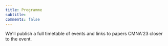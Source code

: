 ```yaml
---
title: Programme 
subtitle: 
comments: false
---
```


We'll publish a full timetable of events and links to papers CMNA'23 closer to the event.

<!--
* Register to attend for free on the day via [Eventbrite](https://www.eventbrite.com/e/cmna-xxi-the-21st-workshop-on-computational-models-of-natural-argument-tickets-160894310213).
* CMNA 21 will use Zoom for meeting participants. We'll distribute links to registered delegates prior to the meeting.
* [CMNA 2023 Proceedings CEUR-3614](http://ceur-ws.org/Vol-3614/) are now available published through CEUR Workshop Proceedings.
-->


<!--
* Note that all times are in British Summer Time (GMT +1). You can use [this link](https://www.timeanddate.com/worldclock/fixedtime.html?msg=CMNA+2021&iso=20210902T15&p1=136&ah=2&am=30) to double check the time in your own timezone for the sessions.
* The closing seminar is part of the Ethics of Argumentation seminar series. We'll post a link to join that event to the eventbrite registered participants information in due time.
-->


<!--# Session #1 (Thursday September 2nd, 15:00-17:30 BST)-->
<!--
|  Authors | Title  | Time  |
|----------|---|---|
| Workshop Organisers | **INTRODUCTORY REMARKS** | 15:00-15:10 GMT |
| Nancy Green | [RST and Practical Reasoning](/cmna23/assets/papers/paper1.pdf) | 15:10-15:40  | 
| Giulia D'agostino | [Let's explain what we argue for. The argumentative function of explanations in Earnings Conference Calls](/cmna23/assets/papers/paper2.pdf) | 15:40-16:00 |
| Loris Isabettini | [The Interplay of Kisceral Argumentation, AudioSonic Resonance, Secular Mysticism, and Natural Argumentation in Computational Models](/cmna23/assets/papers/abstract1.pdf) | 16:00-16:15 |
| ALL | **BREAK/COFFEE/CHAT** | 16:15-16:30 | 
| Trevor Bench-Capon | [The Role of Intermediate Factors in Explaining Precedential Constraint](/cmna23/assets/papers/paper3.pdf) | 16:30-17:00 |
| Daniel Konstantynowicz, Francis Wojciechowski and Procheta Sen | [Finding Important Arguments from a Legal Case](/cmna23/assets/papers/paper4.pdf) | 17:00-17:20 |
| Nancy Green | [Deontological Argumentation Schemes](/cmna23/assets/papers/paper5.pdf) | 17:20-17:40 |
| ALL | **BREAK/COFFEE/CHAT** | 17:40-17:45 | 
| Simon Wells & Mark Snaith | [On The Role of Dialogue Models in the Age of Large Language Models](/cmna23/assets/papers/abstract2.pdf) | 17:45-18:00 |
| PLENARY | **"LLMs, ML, & AI in Argumentation "** | 18:00-18:25 |
| Workshop Organisers | **CLOSING REMARKS** | 18:50-17:00 |
-->

<!--Long & short papers have been published as archival proceedings on the [CEUR Workshop Proceedings website](http://ceur-ws.org/) in [volume #3205](http://ceur-ws.org/Vol-3205/).
-->
<!--
# Invited Speaker (13:45-14:30 CET)

**Title:** The Dynamics of Knowledge: Argumentation and Belief Revision

**Speaker:** Guillermo R. Simari, Universidad Nacional del Sur

**Abstract:** The exploration of the relationships between belief revision and computational argumentation has led to significant contributions for both areas; several techniques employed in belief revision are being studied to formalize the dynamics of argumentation frameworks and the capabilities of the argumentation-based defeasible reasoning are being used to define belief change operators. By briefly considering the fundamental ideas of both areas it is possible to examine some of the mutually beneficial cross-application in different proposals that model reasoning mechanisms that combine contributions from the two domains.
-->


<!--
# Session #2 (Friday September 3rd 15:00-17:30 BST)


|  Authors | Title  | Time  |
|----------|---|---|
| | **Introductory Remarks** | 15:00-15:15 |
| Elena Musi, Rudi Palmieri, Chiara Mercuri, Alessandro Giudici, Neil Maiden, Charlotte Hardman and Rita Borgo  | [What makes you fupy (‘food’ + ‘happy’)? Leveraging strategic maneuvering to build food coaching apps](http://ceur-ws.org/Vol-2937/paper4.pdf) | 15:15-15:45 | 
| Lars Malmqvist, Tommy Yuan and Peter Nightingale.  | [Improving Misinformation Detection in Tweets with Abstract Argumentation](http://ceur-ws.org/Vol-2937/paper5.pdf) | 15:45-16:15 | 
| | **BREAK/COFFEE/CHAT** | 16:15-16:30 |
| Jack Mumford, Katie Atkinson and Trevor Bench-Capon | [Machine Learning and Legal Argument](http://ceur-ws.org/Vol-2937/paper6.pdf) | 16:30-17:00 |
| Nancy Green and Joshua Crotts | [A First Experiment Using ILP for Argument Mining](http://ceur-ws.org/Vol-2937/paper7.pdf) | 17:00-17:30 |
| | **Closing Remarks** | 17:30-17:35 |
| | **INFORMAL CHAT** | 17:35-18:00 |

# Closing Seminar (18:00-19:00 BST)

This year we've coordinated with the [interdisciplinary monthly online speaker series on the ethics of argumentation](https://argumentethics2021.wixsite.com/argumentationethics) for the closing seminar. We'll share the link to that seminar to all CMNA delegates and invite them to join that event immediately after the close of CMNA'21.

**Title:** Sources of Opinion: The Community of Knowledge and How to Take Advantage of Outsourcing

**Speaker:** [Steven A. Sloman](https://vivo.brown.edu/display/ssloman), [Brown University](https://www.brown.edu/)

**Abstract:** People have some crazy opinions. Generally, these are the opinions that we disagree with. The standard view in both academia and the wider culture is that people have such opinions due to knowledge deficits; they are lacking information. On this view, providing information and critical reasoning skills is the best way to get opinions to converge, because they’ll converge to the truth. There is already strong reason to doubt this deficit model. I provide more in the form of evidence that knowledge is unrelated to attitudes about issues. In contrast, a person’s ideology influences both their attitudes and their sense of understanding. A competitor to the deficit model, the cultural cognition view, explains the effect of ideology on attitudes, but does not address the sense of understanding. I follow the cultural cognition view in proposing that people outsource much of their reasoning to their communities; I add that it is the resulting sense of understanding that mediates their attitudes. This community of knowledge suggests that people outsource most of their reasoning. I show how this fact can be deployed to bring evidence to bear on policy.

-->
